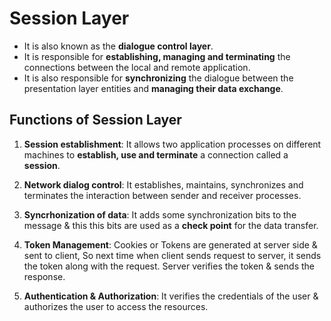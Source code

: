 # Session Layer
- It is also known as the **dialogue control layer**.
- It is responsible for **establishing, managing and terminating** the connections between the local and remote application.
- It is also responsible for **synchronizing** the dialogue between the presentation layer entities and **managing their data exchange**.

## Functions of Session Layer

1. **Session establishment**: It allows two application processes on different machines to **establish, use and terminate** a connection called a **session**.

2. **Network dialog control**: It establishes, maintains, synchronizes and terminates the interaction between sender and receiver processes.

3. **Syncrhonization of data**: It adds some synchronization bits to the message & this this bits are used as a **check point** for the data transfer.

4. **Token Management**: Cookies or Tokens are generated at server side & sent to client, So next time when client sends request to server, it sends the token along with the request. Server verifies the token & sends the response.

5. **Authentication & Authorization**: It verifies the credentials of the user & authorizes the user to access the resources. 